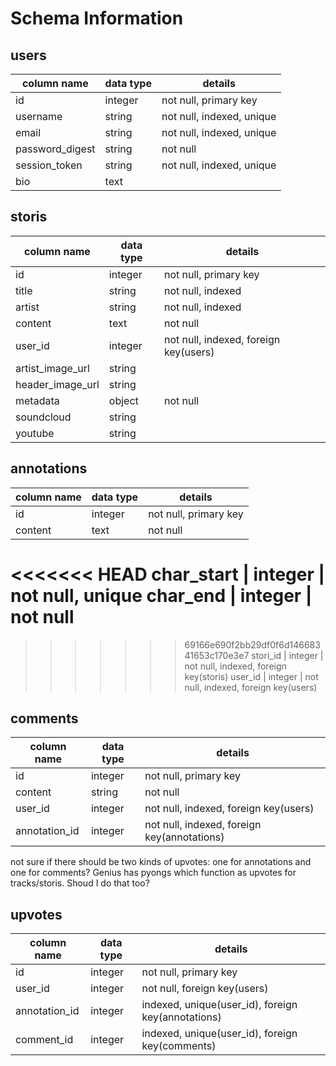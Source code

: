# Schema Information

## users
column name     | data type | details
----------------|-----------|-----------------------
id              | integer   | not null, primary key
username        | string    | not null, indexed, unique
email           | string    | not null, indexed, unique
password_digest | string    | not null
session_token   | string    | not null, indexed, unique
bio             | text      |

## storis
column name     | data type | details
----------------|-----------|-----------------------
id              | integer   | not null, primary key
title           | string    | not null, indexed
artist          | string    | not null, indexed
content         | text      | not null
user_id         | integer   | not null, indexed, foreign key(users)
artist_image_url| string    |
header_image_url| string    |
metadata        | object    | not null
soundcloud      | string    |
youtube         | string    |

## annotations
column name     | data type | details
----------------|-----------|-----------------------
id              | integer   | not null, primary key
content         | text      | not null
<<<<<<< HEAD
char_start      | integer   | not null, unique
char_end        | integer   | not null
=======
>>>>>>> 69166e690f2bb29df0f6d14668341653c170e3e7
stori_id        | integer   | not null, indexed, foreign key(storis)
user_id         | integer   | not null, indexed, foreign key(users)

## comments
column name     | data type | details
----------------|-----------|-----------------------
id              | integer   | not null, primary key
content         | string    | not null
user_id         | integer   | not null, indexed, foreign key(users)
annotation_id   | integer   | not null, indexed, foreign key(annotations)


not sure if there should be two kinds of upvotes: one for annotations and one for comments? Genius has pyongs which function as upvotes for tracks/storis. Shoud I do that too?

## upvotes
column name     | data type | details
----------------|-----------|-----------------------
id              | integer   | not null, primary key
user_id         | integer   | not null, foreign key(users)
annotation_id   | integer   | indexed, unique(user_id), foreign key(annotations)
comment_id      | integer   | indexed, unique(user_id), foreign key(comments)
